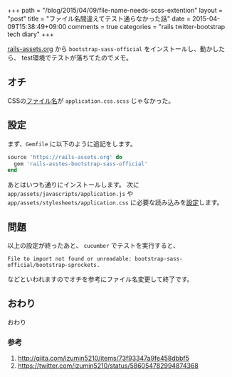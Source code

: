+++
path = "/blog/2015/04/09/file-name-needs-scss-extention"
layout = "post"
title = "ファイル名間違えてテスト通らなかった話"
date = 2015-04-09T15:38:49+09:00
comments = true
categories = "rails twitter-bootstrap tech diary"
+++

[rails-assets.org](https://rails-assets.org) から `bootstrap-sass-official` をインストールし、動かしたら、 test環境でテストが落ちてたのでメモ。

## オチ

CSSの[ファイル名](https://twitter.com/izumin5210/status/586054782994874368)が `application.css.scss` じゃなかった。

## 設定

まず、`Gemfile` に以下のように追記をします。

```ruby
source 'https://rails-assets.org' do
  gem 'rails-asstes-bootstrap-sass-official'
end
```

あとはいつも通りにインストールします。
次に `app/assets/javascripts/application.js` や `app/assets/stylesheets/application.css` に必要な読み込みを[設定](http://qiita.com/izumin5210/items/73f93347a9fe458dbbf5)します。

## 問題
以上の設定が終ったあと、 `cucumber` でテストを実行すると、

```
File to import not found or unreadable: bootstrap-sass-official/bootstrap-sprockets.
```

などといわれますのでオチを参考にファイル名変更して終了です。

## おわり

おわり

### 参考

1. http://qiita.com/izumin5210/items/73f93347a9fe458dbbf5
2. https://twitter.com/izumin5210/status/586054782994874368
